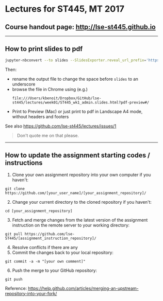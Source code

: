 # Lectures for ST445, MT 2017

## Course handout page: http://lse-st445.github.io

---

## How to print slides to pdf

```bash
jupyter-nbconvert --to slides --SlidesExporter.reveal_url_prefix='https://cdnjs.cloudflare.com/ajax/libs/reveal.js/3.5.0/' ST445_wk1_admin.ipynb
```
Then:
* rename the output file to change the space before `slides` to an underscore
* browse the file in Chrome using (e.g.)
    ```
    file:///Users/kbenoit/Dropbox/GitHub/lse-st445/lectures/week01/ST445_wk1_admin.slides.html?pdf-preview#/
    ```
* Print to Preview (Mac) or just print to pdf in Landscape A4 mode, without headers and footers

See also https://github.com/lse-st445/lectures/issues/1

> Don't quote me on that please.

---

## How to update the assignment starting codes / instructions

1. Clone your own assignment repository into your own computer if you haven't:
  ```
  git clone https://github.com/[your_user_name]/[your_assignment_repository]/
  ```
2. Change your current directory to the cloned repository if you haven't:
  ```
  cd [your_assignment_repository]
  ```
3. Fetch and merge changes from the latest version of the assignment instruction on the remote server to your working directory: 
  ```
  git pull https://github.com/lse-ST445/[assignment_instruction_repository]/
  ```
4. Resolve conflicts if there are any
5. Commit the changes back to your local repository:
  ```
  git commit -a -m "[your own comment]"
  ```
6. Push the merge to your GitHub repository:
  ```
  git push
  ```
  
Reference: https://help.github.com/articles/merging-an-upstream-repository-into-your-fork/
  
